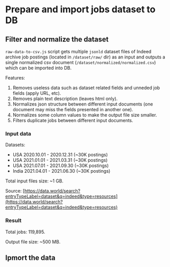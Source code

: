 # Prepare and import jobs dataset to DB

## Filter and normalize the dataset

`raw-data-to-csv.js` script gets multiple `jsonld` dataset files of Indeed archive job postings (located in `/dataset/raw/` dir) as an input and outputs a single normalized csv document (`/dataset/normalized/normalized.csv`) which can be imported into DB.

Features:
1. Removes useless data such as dataset related fields and unneded job fields (apply URL, etc).
2. Removes plain text description (leaves html only).
3. Normalizes json structure between different input documents (one document may miss the fields presented in another one).
4. Normalizes some column values to make the output file size smaller.
5. Filters duplicate jobs between different input documents.

### Input data

Datasets:
* USA 2020.10.01 - 2020.12.31 (~30K postings)
* USA 2021.01.01 - 2021.03.31 (~30K postings)
* USA 2021.07.01 - 2021.09.30 (~30K postings)
* India 2021.04.01 - 2021.06.30 (~30K postings)

Total input files size: ~1 GB.

Source: [https://data.world/search?entryTypeLabel=dataset&q=indeed&type=resources](https://data.world/search?entryTypeLabel=dataset&q=indeed&type=resources)

### Result

Total jobs: 119,895.

Output file size: ~500 MB.

## Ipmort the data